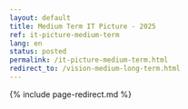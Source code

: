 ```yaml
---
layout: default
title: Medium Term IT Picture - 2025
ref: it-picture-medium-term
lang: en
status: posted
permalink: /it-picture-medium-term.html
redirect_to: /vision-medium-long-term.html
---
```

<!--markdownlint-disable MD022-->
{% include page-redirect.md %}
